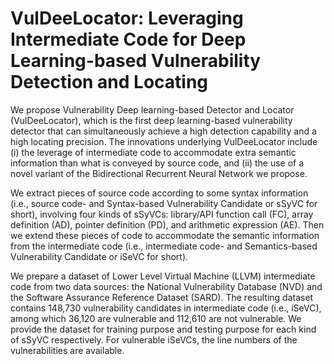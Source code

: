 # VulDeeLocator: Leveraging Intermediate Code for Deep Learning-based Vulnerability Detection and Locating


We propose Vulnerability Deep learning-based Detector and Locator (VulDeeLocator), which is the first deep learning-based vulnerability detector that can simultaneously achieve a high detection capability and a high locating precision. The innovations underlying VulDeeLocator include (i) the leverage of intermediate code to accommodate extra semantic information than what is conveyed by source code, and (ii) the use of a novel variant of the Bidirectional Recurrent Neural Network we propose.

We extract pieces of source code according to some syntax information (i.e., source code- and Syntax-based Vulnerability Candidate or sSyVC for short), involving four kinds of sSyVCs: library/API function call (FC), array definition (AD), pointer definition (PD), and arithmetic expression (AE). Then we extend these pieces of code to accommodate the semantic information from the intermediate code (i.e., intermediate code- and Semantics-based Vulnerability Candidate or iSeVC for short).

We prepare a dataset of Lower Level Virtual Machine (LLVM) intermediate code from two data sources: the National Vulnerability Database (NVD) and the Software Assurance Reference Dataset (SARD). The resulting dataset contains 148,730 vulnerability candidates in intermediate code (i.e., iSeVC), among which 36,120 are vulnerable and 112,610 are not vulnerable. We provide the dataset for training purpose and testing purpose for each kind of sSyVC respectively. For vulnerable iSeVCs, the line numbers of the vulnerabilities are available. 
